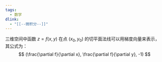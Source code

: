 ```yaml
---
tags:
  - 数学
dlink:
  - "[[--微积分--]]"
---
```

三维空间中函数 $z = f(x, y)$ 在点 $(x_0, y_0)$ 的切平面法线可以用梯度向量来表示，其公式为：
$$
(\frac{\partial f}{\partial x}, \frac{\partial f}{\partial y}, -1)
$$
